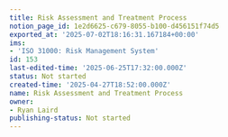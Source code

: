 ```yaml
---
title: Risk Assessment and Treatment Process
notion_page_id: 1e2d6625-c679-8055-b100-d456151f74d5
exported_at: '2025-07-02T18:16:31.167184+00:00'
ims:
- 'ISO 31000: Risk Management System'
id: 153
last-edited-time: '2025-06-25T17:32:00.000Z'
status: Not started
created-time: '2025-04-27T18:52:00.000Z'
name: Risk Assessment and Treatment Process
owner:
- Ryan Laird
publishing-status: Not started
---
```


<!-- Unsupported block type: table_of_contents -->

<!-- Unsupported block type: unsupported -->

